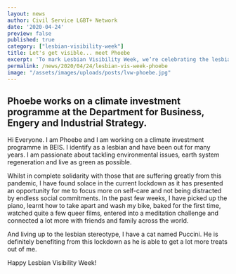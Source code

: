 ```yaml
---
layout: news
author: Civil Service LGBT+ Network
date: '2020-04-24'
preview: false
published: true
category: ["lesbian-visibility-week"]
title: Let's get visible... meet Phoebe
excerpt: 'To mark Lesbian Visibility Week, we’re celebrating the lesbians who make the Civil Service a great place to work for all colleagues.'
permalink: /news/2020/04/24/lesbian-vis-week-phoebe
image: "/assets/images/uploads/posts/lvw-phoebe.jpg"
---
```


## Phoebe works on a climate investment programme at the Department for Business, Engery and Industrial Strategy. 
 
Hi Everyone. I am Phoebe and I am working on a climate investment programme in BEIS. I identify as a lesbian and have been out for many years. I am passionate about tackling environmental issues, earth system regeneration and live as green as possible. 

Whilst in complete solidarity with those that are suffering greatly from this pandemic, I have found solace in the current lockdown as it has presented an opportunity for me to focus more on self-care and not being distracted by endless social commitments. In the past few weeks, I have picked up the piano, learnt how to take apart and wash my bike, baked for the first time, watched quite a few queer films, entered into a meditation challenge and connected a lot more with friends and family across the world. 

And living up to the lesbian stereotype, I have a cat named Puccini. He is definitely benefiting from this lockdown as he is able to get a lot more treats out of me. 

Happy Lesbian Visibility Week!
